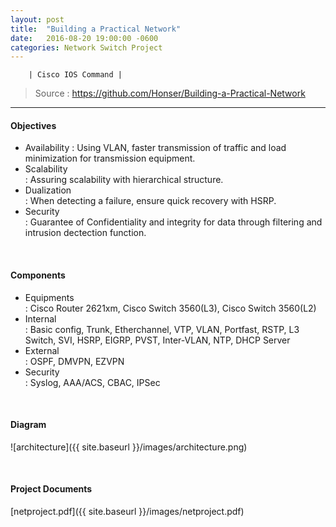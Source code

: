 ```yaml
---
layout: post
title:  "Building a Practical Network"
date:   2016-08-20 19:00:00 -0600
categories: Network Switch Project
---
```

        | Cisco IOS Command |

>Source : <https://github.com/Honser/Building-a-Practical-Network>


--- 

#### Objectives
- Availability
: Using VLAN, faster transmission of traffic and load minimization for transmission equipment.
- Scalability  
: Assuring scalability with hierarchical structure.
- Dualization  
: When detecting a failure, ensure quick recovery with HSRP.
- Security  
: Guarantee of Confidentiality and integrity for data through filtering and intrusion dectection function.

&nbsp;

#### Components
- Equipments  
: Cisco Router 2621xm, Cisco Switch 3560(L3), Cisco Switch 3560(L2)  
- Internal  
: Basic config, Trunk, Etherchannel, VTP, VLAN, Portfast, RSTP, L3 Switch, SVI, HSRP, EIGRP, PVST, Inter-VLAN, NTP, DHCP Server
- External  
: OSPF, DMVPN, EZVPN
- Security  
: Syslog, AAA/ACS, CBAC, IPSec

&nbsp;

#### Diagram
![architecture]({{ site.baseurl }}/images/architecture.png)

&nbsp;

 
#### Project Documents
[netproject.pdf]({{ site.baseurl }}/images/netproject.pdf)

&nbsp;

